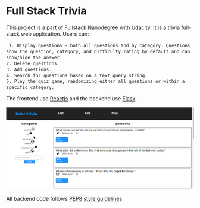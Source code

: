 # Full Stack Trivia

This project is a part of Fullstack Nanodegree with [Udacity](https://www.udacity.com/). It is a trivia full-stack web application. Users can:

     1. Display questions - both all questions and by category. Questions show the question, category, and difficulty rating by default and can show/hide the answer.
    2. Delete questions.
    3. Add questions.
    4. Search for questions based on a text query string.
    5. Play the quiz game, randomizing either all questions or within a specific category.

The frontend use [Reactjs](https://reactjs.org/) and the backend use [Flask](https://flask.palletsprojects.com/en/1.1.x/)

![app img](app.png)

All backend code follows [PEP8 style guidelines](https://www.python.org/dev/peps/pep-0008/).
